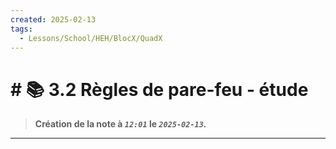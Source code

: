 ```yaml
---
created: 2025-02-13
tags:
  - Lessons/School/HEH/BlocX/QuadX
---
```


# # 📚  3.2 Règles de pare-feu - étude
> **Création de la note à *`12:01`* le *`2025-02-13`.***
---


